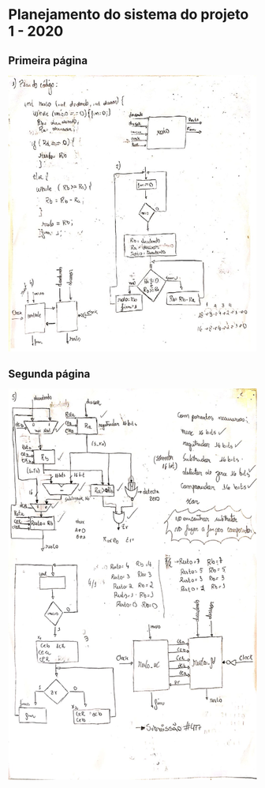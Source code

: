 # Planejamento do sistema do projeto 1 - 2020

## Primeira página

![Planejamento projeto 1 parte 1](../Assets/planejamento_projeto_1_1.jpeg)

## Segunda página

![Planejamento projeto 1 parte 2](../Assets/planejamento_projeto_1_2.jpeg)